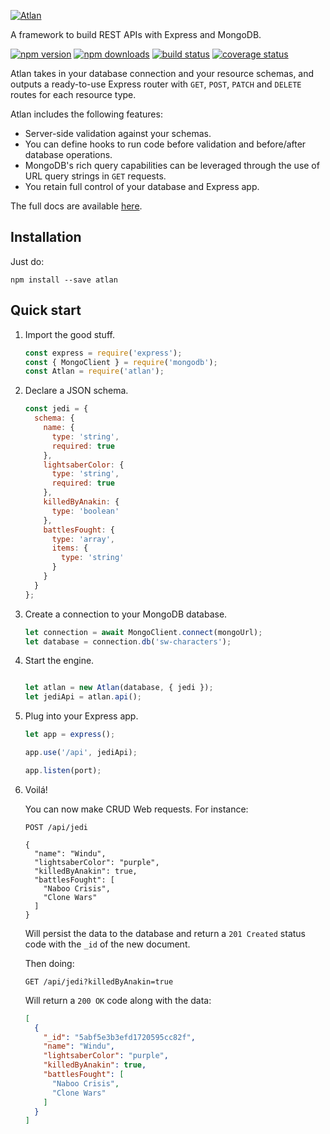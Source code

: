 [![Atlan](https://atlan.tenatek.com/img/atlan-logo.png)](https://atlan.tenatek.com)

A framework to build REST APIs with Express and MongoDB. 

[![npm version](https://img.shields.io/npm/v/atlan.svg)](https://www.npmjs.com/package/atlan)
[![npm downloads](https://img.shields.io/npm/dm/atlan.svg)](https://www.npmjs.com/package/atlan)
[![build status](https://travis-ci.org/tenatek/atlan.svg?branch=master)](https://travis-ci.org/tenatek/atlan)
[![coverage status](https://coveralls.io/repos/github/tenatek/atlan/badge.svg?branch=master&service=github)](https://coveralls.io/github/tenatek/atlan?branch=master)

Atlan takes in your database connection and your resource schemas, and outputs a ready-to-use Express router with `GET`, `POST`, `PATCH` and `DELETE` routes for each resource type.

Atlan includes the following features:

* Server-side validation against your schemas.
* You can define hooks to run code before validation and before/after database operations.
* MongoDB's rich query capabilities can be leveraged through the use of URL query strings in `GET` requests.
* You retain full control of your database and Express app.

The full docs are available [here](https://atlan.tenatek.com).

## Installation

Just do:

```shell
npm install --save atlan
```

## Quick start

1. Import the good stuff.

   ```javascript
   const express = require('express');
   const { MongoClient } = require('mongodb');
   const Atlan = require('atlan');
   ```

2. Declare a JSON schema.

   ```javascript
   const jedi = {
     schema: {
       name: {
         type: 'string',
         required: true
       },
       lightsaberColor: {
         type: 'string',
         required: true
       },
       killedByAnakin: {
         type: 'boolean'
       },
       battlesFought: {
         type: 'array',
         items: {
           type: 'string'
         }
       }
     }
   };
   ```

3. Create a connection to your MongoDB database.

   ```javascript
   let connection = await MongoClient.connect(mongoUrl);
   let database = connection.db('sw-characters');
   ```

4. Start the engine.

   ```javascript

   let atlan = new Atlan(database, { jedi });
   let jediApi = atlan.api();
   ```

5. Plug into your Express app.

   ```javascript
   let app = express();

   app.use('/api', jediApi);

   app.listen(port);
   ```

6. Voilá!

   You can now make CRUD Web requests. For instance:

   ```http
   POST /api/jedi

   {
     "name": "Windu",
     "lightsaberColor": "purple",
     "killedByAnakin": true,
     "battlesFought": [
       "Naboo Crisis",
       "Clone Wars"
     ]
   }
   ```

   Will persist the data to the database and return a `201 Created` status code with the `_id` of the new document.

   Then doing:

   ```http
   GET /api/jedi?killedByAnakin=true
   ```

   Will return a `200 OK` code along with the data:

   ```json
   [
     {
       "_id": "5abf5e3b3efd1720595cc82f",
       "name": "Windu",
       "lightsaberColor": "purple",
       "killedByAnakin": true,
       "battlesFought": [
         "Naboo Crisis",
         "Clone Wars"
       ]
     }
   ]
   ```
